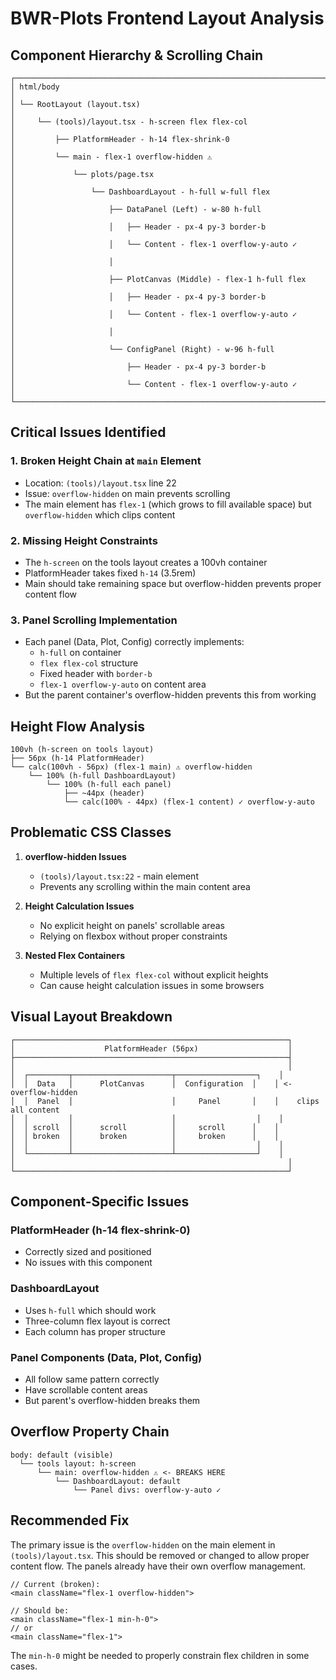 # BWR-Plots Frontend Layout Analysis

## Component Hierarchy & Scrolling Chain

```
┌─────────────────────────────────────────────────────────────────────────┐
│ html/body                                                               │
│ └── RootLayout (layout.tsx)                                            │
│     └── (tools)/layout.tsx - h-screen flex flex-col                   │
│         ├── PlatformHeader - h-14 flex-shrink-0                       │
│         └── main - flex-1 overflow-hidden ⚠️                          │
│             └── plots/page.tsx                                         │
│                 └── DashboardLayout - h-full w-full flex              │
│                     ├── DataPanel (Left) - w-80 h-full               │
│                     │   ├── Header - px-4 py-3 border-b              │
│                     │   └── Content - flex-1 overflow-y-auto ✓       │
│                     │                                                  │
│                     ├── PlotCanvas (Middle) - flex-1 h-full flex     │
│                     │   ├── Header - px-4 py-3 border-b              │
│                     │   └── Content - flex-1 overflow-y-auto ✓       │
│                     │                                                  │
│                     └── ConfigPanel (Right) - w-96 h-full            │
│                         ├── Header - px-4 py-3 border-b              │
│                         └── Content - flex-1 overflow-y-auto ✓       │
└─────────────────────────────────────────────────────────────────────────┘
```

## Critical Issues Identified

### 1. **Broken Height Chain at `main` Element**
- Location: `(tools)/layout.tsx` line 22
- Issue: `overflow-hidden` on main prevents scrolling
- The main element has `flex-1` (which grows to fill available space) but `overflow-hidden` which clips content

### 2. **Missing Height Constraints**
- The `h-screen` on the tools layout creates a 100vh container
- PlatformHeader takes fixed `h-14` (3.5rem)
- Main should take remaining space but overflow-hidden prevents proper content flow

### 3. **Panel Scrolling Implementation**
- Each panel (Data, Plot, Config) correctly implements:
  - `h-full` on container
  - `flex flex-col` structure
  - Fixed header with `border-b`
  - `flex-1 overflow-y-auto` on content area
- But the parent container's overflow-hidden prevents this from working

## Height Flow Analysis

```
100vh (h-screen on tools layout)
├── 56px (h-14 PlatformHeader)
└── calc(100vh - 56px) (flex-1 main) ⚠️ overflow-hidden
    └── 100% (h-full DashboardLayout)
        └── 100% (h-full each panel)
            ├── ~44px (header)
            └── calc(100% - 44px) (flex-1 content) ✓ overflow-y-auto
```

## Problematic CSS Classes

1. **overflow-hidden Issues**
   - `(tools)/layout.tsx:22` - main element
   - Prevents any scrolling within the main content area

2. **Height Calculation Issues**
   - No explicit height on panels' scrollable areas
   - Relying on flexbox without proper constraints

3. **Nested Flex Containers**
   - Multiple levels of `flex flex-col` without explicit heights
   - Can cause height calculation issues in some browsers

## Visual Layout Breakdown

```
┌─────────────────────────────────────────────────────────────┐
│                    PlatformHeader (56px)                    │
├─────────────────────────────────────────────────────────────┤
│                                                             │
│  ┌─────────┬──────────────────────┬──────────────────┐    │
│  │  Data   │      PlotCanvas      │  Configuration  │    │ <- overflow-hidden
│  │  Panel  │                      │     Panel       │    │    clips all content
│  │         │                      │                  │    │
│  │ scroll  │      scroll          │     scroll      │    │
│  │ broken  │      broken          │     broken      │    │
│  │         │                      │                  │    │
│  └─────────┴──────────────────────┴──────────────────┘    │
│                                                             │
└─────────────────────────────────────────────────────────────┘
```

## Component-Specific Issues

### PlatformHeader (h-14 flex-shrink-0)
- Correctly sized and positioned
- No issues with this component

### DashboardLayout
- Uses `h-full` which should work
- Three-column flex layout is correct
- Each column has proper structure

### Panel Components (Data, Plot, Config)
- All follow same pattern correctly
- Have scrollable content areas
- But parent's overflow-hidden breaks them

## Overflow Property Chain

```
body: default (visible)
  └── tools layout: h-screen
      └── main: overflow-hidden ⚠️ <- BREAKS HERE
          └── DashboardLayout: default
              └── Panel divs: overflow-y-auto ✓
```

## Recommended Fix

The primary issue is the `overflow-hidden` on the main element in `(tools)/layout.tsx`. This should be removed or changed to allow proper content flow. The panels already have their own overflow management.

```tsx
// Current (broken):
<main className="flex-1 overflow-hidden">

// Should be:
<main className="flex-1 min-h-0">
// or
<main className="flex-1">
```

The `min-h-0` might be needed to properly constrain flex children in some cases.